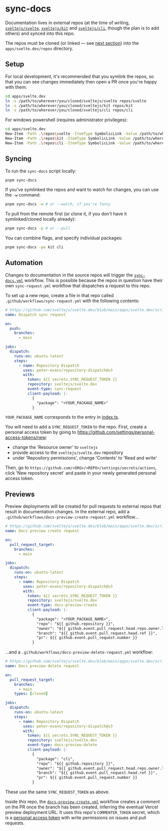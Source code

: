 # sync-docs

Documentation lives in external repos (at the time of writing, [`sveltejs/svelte`](https://github.com/sveltejs/svelte), [`sveltejs/kit`](https://github.com/sveltejs/kit) and [`sveltejs/cli`](https://github.com/sveltejs/cli), though the plan is to add others) and synced into this repo.

The repos must be cloned (or linked — see [next section](#setup)) into the `apps/svelte.dev/repos` directory.

## Setup

For local development, it's recommended that you symlink the repos, so that you can see changes immediately then open a PR once you're happy with them:

```bash
cd apps/svelte.dev
ln -s /path/to/wherever/you/cloned/sveltejs/svelte repos/svelte
ln -s /path/to/wherever/you/cloned/sveltejs/kit repos/kit
ln -s /path/to/wherever/you/cloned/sveltejs/cli repos/cli
```

For windows powershell (requires administrator privileges):

```bash
cd apps/svelte.dev
New-Item -Path .\repos\svelte -ItemType SymbolicLink -Value /path/to/wherever/you/cloned/sveltejs/svelte
New-Item -Path .\repos\kit -ItemType SymbolicLink -Value /path/to/wherever/you/cloned/sveltejs/kit
New-Item -Path .\repos\cli -ItemType SymbolicLink -Value /path/to/wherever/you/cloned/sveltejs/cli
```

## Syncing

To run the `sync-docs` script locally:

```bash
pnpm sync-docs
```

If you've symlinked the repos and want to watch for changes, you can use the `-w` command:

```bash
pnpm sync-docs -w # or --watch, if you're fancy
```

To pull from the remote first (or clone it, if you don't have it symlinked/cloned locally already):

```bash
pnpm sync-docs -p # or --pull
```

You can combine flags, and specify individual packages:

```bash
pnpm sync-docs -pw kit cli
```

## Automation

Changes to documentation in the source repos will trigger the [`sync-docs.yml`](../../../../.github/workflows/sync-docs.yml) workflow. This is possible because the repos in question have their own `sync-request.yml` workflow that dispatches a request to this repo.

To set up a new repo, create a file in that repo called `.github/workflows/sync-request.yml` with the following contents:

```yml
# https://github.com/sveltejs/svelte.dev/blob/main/apps/svelte.dev/scripts/sync-docs/README.md
name: Dispatch sync request

on:
  push:
    branches:
      - main

jobs:
  dispatch:
    runs-on: ubuntu-latest
    steps:
      - name: Repository Dispatch
        uses: peter-evans/repository-dispatch@v3
        with:
          token: ${{ secrets.SYNC_REQUEST_TOKEN }}
          repository: sveltejs/svelte.dev
          event-type: sync-request
          client-payload: |-
            {
              "package": "<YOUR_PACKAGE_NAME>"
            }
```

`YOUR_PACKAGE_NAME` corresponds to the entry in [index.ts](./index.ts).

You will need to add a `SYNC_REQUEST_TOKEN` to the repo. First, create a personal access token by going to https://github.com/settings/personal-access-tokens/new:

- change the 'Resource owner' to `sveltejs`
- provide access to the `sveltejs/svelte.dev` repository
- under 'Repository permissions', change 'Contents' to 'Read and write'

Then, go to `https://github.com/<ORG>/<REPO>/settings/secrets/actions`, click 'New repository secret' and paste in your newly generated personal access token.

## Previews

Preview deployments will be created for pull requests to external repos that result in documentation changes. In the external repo, add a `.github/workflows/docs-preview-create-request.yml` workflow...

```yml
# https://github.com/sveltejs/svelte.dev/blob/main/apps/svelte.dev/scripts/sync-docs/README.md
name: Docs preview create request

on:
  pull_request_target:
    branches:
      - main

jobs:
  dispatch:
    runs-on: ubuntu-latest
    steps:
      - name: Repository Dispatch
        uses: peter-evans/repository-dispatch@v3
        with:
          token: ${{ secrets.SYNC_REQUEST_TOKEN }}
          repository: sveltejs/svelte.dev
          event-type: docs-preview-create
          client-payload: |-
            {
              "package": "<YOUR_PACKAGE_NAME>",
              "repo": "${{ github.repository }}",
              "owner": "${{ github.event.pull_request.head.repo.owner.login }}",
              "branch": "${{ github.event.pull_request.head.ref }}",
              "pr": ${{ github.event.pull_request.number }}
            }
```

...and a `.github/workflows/docs-preview-delete-request.yml` workflow:

```yml
# https://github.com/sveltejs/svelte.dev/blob/main/apps/svelte.dev/scripts/sync-docs/README.md
name: Docs preview delete request

on:
  pull_request_target:
    branches:
      - main
    types: [closed]

jobs:
  dispatch:
    runs-on: ubuntu-latest
    steps:
      - name: Repository Dispatch
        uses: peter-evans/repository-dispatch@v3
        with:
          token: ${{ secrets.SYNC_REQUEST_TOKEN }}
          repository: sveltejs/svelte.dev
          event-type: docs-preview-delete
          client-payload: |-
            {
              "package": "cli",
              "repo": "${{ github.repository }}",
              "owner": "${{ github.event.pull_request.head.repo.owner.login }}",
              "branch": "${{ github.event.pull_request.head.ref }}",
              "pr": ${{ github.event.pull_request.number }}
            }
```

These use the same `SYNC_REQUEST_TOKEN` as above.

Inside _this_ repo, the [`docs-preview-create.yml`](../../../../.github/workflows/docs-preview-create.yml) workflow creates a comment on the PR once the branch has been created, inferring the eventual Vercel preview deployment URL. It uses this repo's `COMMENTER_TOKEN` secret, which is a [personal access token](https://github.com/settings/personal-access-tokens/new) with write permissions on issues and pull requests.
